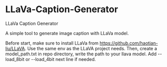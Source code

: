 # LLaVa-Caption-Generator
LLaVa Caption Generator

A simple tool to generate image caption with LLaVa model.

Before start, make sure to install LLaVa from https://github.com/haotian-liu/LLaVA. Use the same env as the LLaVA project needs.
Then, create a model_path.txt in repo directory, write the path to your llava model.
Add --load_8bit or --load_4bit next line if needed.
